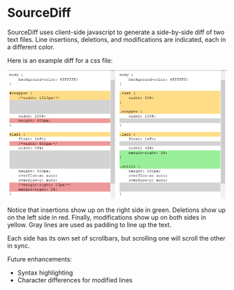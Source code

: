 SourceDiff
==========

SourceDiff uses client-side javascript to generate a side-by-side diff of two text files. Line insertions, deletions, and modifications are indicated, each in a different color.

Here is an example diff for a css file:

<img src="diffExample.png">

Notice that insertions show up on the right side in green. Deletions show up on the left side in red. Finally, modifications show up on both sides in yellow. Gray lines are used as padding to line up the text.

Each side has its own set of scrollbars, but scrolling one will scroll the other in sync.

Future enhancements:
+ Syntax highlighting
+ Character differences for modified lines
